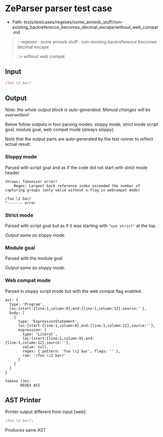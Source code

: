 # ZeParser parser test case

- Path: tests/testcases/regexes/some_annexb_stuff/non-existing_backreference_becomes_decimal_escape/without_web_compat.md

> :: regexes : some annexb stuff : non-existing backreference becomes decimal escape
>
> ::> without web compat

## Input

`````js
/foo \2 bar/
`````

## Output

_Note: the whole output block is auto-generated. Manual changes will be overwritten!_

Below follow outputs in four parsing modes: sloppy mode, strict mode script goal, module goal, web compat mode (always sloppy).

Note that the output parts are auto-generated by the test runner to reflect actual result.

### Sloppy mode

Parsed with script goal and as if the code did not start with strict mode header.

`````
throws: Tokenizer error!
    Regex: Largest back reference index exceeded the number of capturing groups (only valid without u-flag in webcompat mode)

/foo \2 bar/
^------- error
`````

### Strict mode

Parsed with script goal but as if it was starting with `"use strict"` at the top.

_Output same as sloppy mode._

### Module goal

Parsed with the module goal.

_Output same as sloppy mode._

### Web compat mode

Parsed in sloppy script mode but with the web compat flag enabled.

`````
ast: {
  type: 'Program',
  loc:{start:{line:1,column:0},end:{line:1,column:12},source:''},
  body: [
    {
      type: 'ExpressionStatement',
      loc:{start:{line:1,column:0},end:{line:1,column:12},source:''},
      expression: {
        type: 'Literal',
        loc:{start:{line:1,column:0},end:{line:1,column:12},source:''},
        value: null,
        regex: { pattern: 'foo \\2 bar', flags: '' },
        raw: '/foo \\2 bar/'
      }
    }
  ]
}

tokens (3x):
       REGEX ASI
`````


## AST Printer

Printer output different from input [web]:

````js
/foo \2 bar/;
````

Produces same AST
